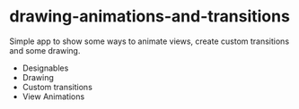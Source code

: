 # drawing-animations-and-transitions
Simple app to show some ways to animate views, create custom transitions and some drawing.

- Designables
- Drawing
- Custom transitions
- View Animations
